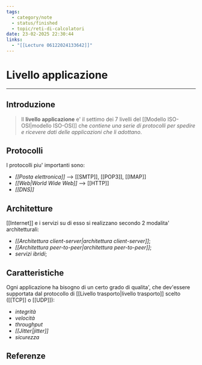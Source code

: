 ```yaml
---
tags:
  - category/note
  - status/finished
  - topic/reti-di-calcolatori
date: 23-02-2025 22:30:44
links:
  - "[[Lecture 06122024133642]]"
---
```

# Livello applicazione
---
## Introduzione
> Il **livello applicazione** e' il settimo dei 7 livelli del [[Modello ISO-OSI|modello ISO-OSI]] che _contiene una serie di protocolli per spedire e ricevere dati delle applicazioni che li adottano_.

## Protocolli
I protocolli piu' importanti sono:
- _[[Posta elettronica]]_ --> [[SMTP]], [[POP3]], [[IMAP]]
- _[[Web|World Wide Web]]_ --> [[HTTP]]
- _[[DNS]]_

## Architetture
[[Internet]] e i servizi su di esso si realizzano secondo 2 modalita' architetturali:
- _[[Architettura client-server|architettura client-server]]_;
- _[[Architettura peer-to-peer|architettura peer-to-peer]]_;
- _servizi ibridi_;

## Caratteristiche
Ogni applicazione ha bisogno di un certo grado di qualita', che dev'essere supportata dal protocollo di [[Livello trasporto|livello trasporto]] scelto ([[TCP]] o [[UDP]]):
- _integrità_
- _velocità_
- _throughput_
- _[[Jitter|jitter]]_
- _sicurezza_

## Referenze
